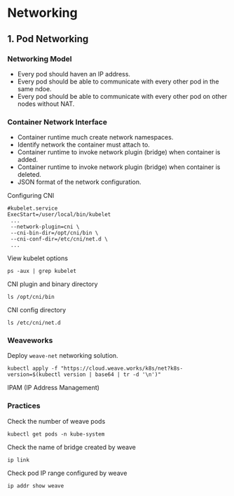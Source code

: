 # Networking

## 1. Pod Networking

### Networking Model
* Every pod should haven an IP address.
* Every pod should be able to communicate with every other pod in the same ndoe.
* Every pod should be able to communicate with every other pod on other nodes without NAT.

### Container Network Interface
* Container runtime much create network namespaces.
* Identify network the container must attach to.
* Container runtime to invoke network plugin (bridge) when container is added.
* Container runtime to invoke network plugin (bridge) when container is deleted.
* JSON format of the network configuration.

Configuring CNI
```shell script
#kubelet.service
ExecStart=/user/local/bin/kubelet
 ...
 --network-plugin=cni \
 --cni-bin-dir=/opt/cni/bin \
 --cni-conf-dir=/etc/cni/net.d \
 ...
```
View kubelet options
```shell script
ps -aux | grep kubelet
```

CNI plugin and binary directory
```shell script
ls /opt/cni/bin
```

CNI config directory
```shell script
ls /etc/cni/net.d
```

### Weaveworks

Deploy ```weave-net``` networking solution.
```shell script
kubectl apply -f "https://cloud.weave.works/k8s/net?k8s-version=$(kubectl version | base64 | tr -d '\n')"
```

IPAM (IP Address Management)


### Practices
Check the number of weave pods
```shell script
kubectl get pods -n kube-system
```

Check the name of bridge created by weave
```shell script
ip link
```

Check pod IP range configured by weave
```shell script
ip addr show weave
```
